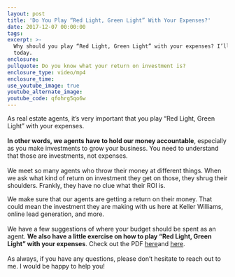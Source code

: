 ```yaml
---
layout: post
title: 'Do You Play “Red Light, Green Light” With Your Expenses?'
date: 2017-12-07 00:00:00
tags:
excerpt: >-
  Why should you play “Red Light, Green Light” with your expenses? I’ll explain
  today.
enclosure:
pullquote: Do you know what your return on investment is?
enclosure_type: video/mp4
enclosure_time:
use_youtube_image: true
youtube_alternate_image:
youtube_code: qfohrg5qo6w
---
```



<!--base32-fgjjaz156x12achn4mt30ubecdp7at354mt30ybfenu7ark55tm78vbc4mt3099j6mjkeh3w4mjqr-base32-->

As real estate agents, it’s very important that you play “Red Light, Green Light” with your expenses.<br><br>**In other words, we agents have to hold our money accountable**, especially as you make investments to grow your business. You need to understand that those are investments, not expenses.<br><br>We meet so many agents who throw their money at different things. When we ask what kind of return on investment they get on those, they shrug their shoulders. Frankly, they have no clue what their ROI is.&nbsp;

<!--base32-fgjjaz156x12achn4mt30ubecdp7at354mt30w3ndhp72xbfehjjwu3mdnp2achg4mt3a99q8hy2a9bw-base32-->

We make sure that our agents are getting a return on their money. That could mean the investment they are making with us here at Keller Williams, online lead generation, and more.<br><br>We have a few suggestions of where your budget should be spent as an agent. **We also have a little exercise on how to play “Red Light, Green Light” with your expenses**. Check out the PDF [here](https://s3.amazonaws.com/vyralmarketing/Jerimiah+Taylor/PDFs/SKM_C554e17110812311-rotated.pdf)and [here](https://s3.amazonaws.com/vyralmarketing/Jerimiah+Taylor/PDFs/taylor+SD+pdf+(2)+red+light+green+light.pdf).<br><br>As always, if you have any questions, please don’t hesitate to reach out to me. I would be happy to help you!